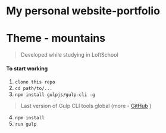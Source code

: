 # My personal website-portfolio
# Theme - mountains

> Developed while studying in LoftSchool

#### To start working

1. ```clone this repo```
2. ```cd path/to/...```
3. ```npm install gulpjs/gulp-cli -g```  
> Last version of Gulp CLI tools global (more - [GitHub](https://github.com/gulpjs/gulp/blob/4.0/docs/getting-started.md) )

4. ```npm install```
6. ```run gulp``` 

